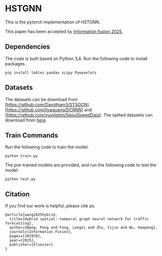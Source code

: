 # HSTGNN
This is the pytorch implementation of HSTGNN. 

This paper has been accepted by [Information fusion 2025.](https://doi.org/10.1016/j.inffus.2025.102978)


## Dependencies
The code is built based on Python 3.8. Run the following code to install packages.

```
pip install tables pandas scipy Pywavelets
```

## Datasets
The datasets can be download from [https://github.com/Davidham3/STSGCN], [https://github.com/liyaguang/DCRNN] and [https://github.com/yuyolshin/SeoulSpeedData]. The splited datasets can download from [here](https://pan.quark.cn/s/5ed91f4d60b5).

## Train Commands
Run the following code to train the model.

```
python train.py
```

The pre-trained models are provided, and run the following code to test the model.

```
python test.py
```
## Citation
If you find our work is helpful, please cite as:


```
@article{wang2025hybrid,
  title={Hybrid spatial--temporal graph neural network for traffic forecasting},
  author={Wang, Peng and Feng, Longxi and Zhu, Yijie and Wu, Haopeng},
  journal={Information Fusion},
  pages={102978},
  year={2025},
  publisher={Elsevier}
}
```

